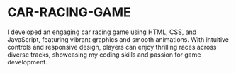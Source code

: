 # CAR-RACING-GAME
I developed an engaging car racing game using HTML, CSS, and JavaScript, featuring vibrant graphics and smooth animations. With intuitive controls and responsive design, players can enjoy thrilling races across diverse tracks, showcasing my coding skills and passion for game development.
